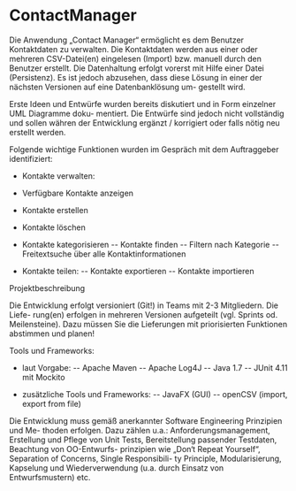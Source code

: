 ContactManager
==============

Die Anwendung „Contact Manager“ ermöglicht es dem Benutzer Kontaktdaten zu verwalten. Die
Kontaktdaten werden aus einer oder mehreren CSV-Datei(en) eingelesen (Import) bzw. manuell
durch den Benutzer erstellt. Die Datenhaltung erfolgt vorerst mit Hilfe einer Datei (Persistenz). Es ist
jedoch abzusehen, dass diese Lösung in einer der nächsten Versionen auf eine Datenbanklösung um-
gestellt wird.

Erste Ideen und Entwürfe wurden bereits diskutiert und in Form einzelner UML Diagramme doku-
mentiert. Die Entwürfe sind jedoch nicht vollständig und sollen währen der Entwicklung ergänzt /
korrigiert oder falls nötig neu erstellt werden.

Folgende wichtige Funktionen wurden im Gespräch mit dem Auftraggeber identifiziert:

  - Kontakte verwalten:

  - Verfügbare Kontakte anzeigen
  
  - Kontakte erstellen
  
  - Kontakte löschen

  - Kontakte kategorisieren
  -- Kontakte finden
  -- Filtern nach Kategorie
  -- Freitextsuche über alle Kontaktinformationen

  - Kontakte teilen:
  -- Kontakte exportieren
  -- Kontakte importieren

Projektbeschreibung

Die Entwicklung erfolgt versioniert (Git!) in Teams mit 2-3 Mitgliedern. Die Liefe-
rung(en) erfolgen in mehreren Versionen aufgeteilt (vgl. Sprints od. Meilensteine).
Dazu müssen Sie die Lieferungen mit priorisierten Funktionen abstimmen und planen!

Tools und Frameworks:

  - laut Vorgabe:
  -- Apache Maven
  -- Apache Log4J
  -- Java 1.7
  -- JUnit 4.11 mit Mockito

  - zusätzliche Tools und Frameworks:
  -- JavaFX (GUI)
  -- openCSV (import, export from file)


Die Entwicklung muss gemäß anerkannter Software Engineering Prinzipien und Me-
thoden erfolgen. Dazu zählen u.a.: Anforderungsmanagement, Erstellung und Pflege
von Unit Tests, Bereitstellung passender Testdaten, Beachtung von OO-Entwurfs-
prinzipien wie „Don‘t Repeat Yourself“, Separation of Concerns, Single Responsibili-
ty Principle, Modularisierung, Kapselung und Wiederverwendung (u.a. durch Einsatz
von Entwurfsmustern) etc.




